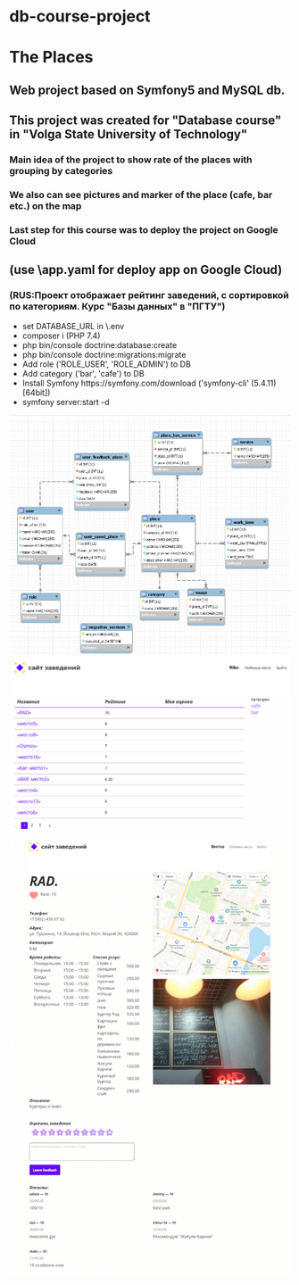 # db-course-project
 
<h1>The Places</h1>

<h2>Web project based on Symfony5 and MySQL db.</h2>
<h2>This project was created for "Database course" in "Volga State University of Technology"
<h3>Main idea of the project to show rate of the places with grouping by categories</h3>
<h3>We also can see pictures and marker of the place (cafe, bar etc.) on the map</h3>
<h3>Last step for this course was to deploy the project on Google Cloud</h3>
<h2>(use \app.yaml for deploy app on Google Cloud)</h2>
<h3>(RUS:Проект отображает рейтинг заведений, с сортировкой по категориям. Курс "Базы данных" в "ПГТУ")</h3>
<ul>
 <li>set DATABASE_URL in \.env
 <li>composer i (PHP 7.4)
 <li>php bin/console doctrine:database:create
 <li>php bin/console doctrine:migrations:migrate
 <li>Add role ('ROLE_USER', 'ROLE_ADMIN') to DB
 <li>Add category ('bar', 'cafe') to DB
 <li>Install Symfony https://symfony.com/download ('symfony-cli' (5.4.11) [64bit])
 <li>symfony server:start -d

</ul>

![ER](https://github.com/saintriko/db-project/blob/master/er_diagram.png)
![Home](https://github.com/saintriko/db-project/blob/master/places.PNG)
![PlacePage](https://github.com/saintriko/db-project/blob/master/place.png)

